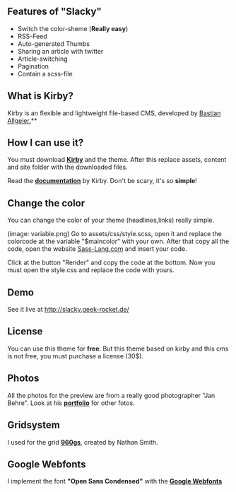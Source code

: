 ## Features of "Slacky"
* Switch the color-sheme (**Really easy**)
* RSS-Feed
* Auto-generated Thumbs
* Sharing an article with twitter
* Article-switching
* Pagination
* Contain a scss-file

## What is Kirby?
Kirby is an flexible and lightweight file-based CMS, developed by [Bastian Allgeier.](http://bastianallgeier.com)**

## How I can use it?
You must download **[Kirby](http://getkirby.com)** and the theme. After this replace  assets, content and site folder with the downloaded files.

Read the **[documentation](http://getkirby.com/docs)** by Kirby. Don't be scary, it's so **simple**!

## Change the color
You can change the color of your theme (headlines,links) really simple.

(image: variable.png)
Go to assets/css/style.scss, open it and replace the colorcode at the variable "$maincolor" with your own. After that copy all the code, open the website [Sass-Lang.com](http://sass-lang.com/try.html) and insert your code. 

Click at the button "Render" and copy the code at the bottom. Now you must open the style.css and replace the code with yours.

## Demo
See it live at http://slacky.geek-rocket.de/

## License
You can use this theme for **free**. But this theme based on kirby and this cms is not free, you must purchase a license (30$).

## Photos
All the photos for the preview are from a really good photographer "Jan Behre". Look at his **[portfolio](http://www.flickr.com/photos/jcbehre)** for other fotos.

## Gridsystem
I used for the grid **[960gs](http://960.gs)**, created by Nathan Smith.

## Google Webfonts
I implement the font **"Open Sans Condensed"** with the **[Google Webfonts](http://www.google.com/webfonts)**



